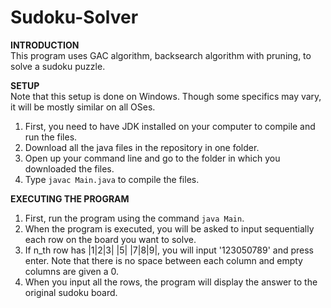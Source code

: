 # Sudoku-Solver
**INTRODUCTION**\
This program uses GAC algorithm, backsearch algorithm with pruning, to solve a sudoku puzzle.

**SETUP**\
Note that this setup is done on Windows. Though some specifics may vary, it will be mostly similar on all OSes.
1. First, you need to have JDK installed on your computer to compile and run the files.
2. Download all the java files in the repository in one folder. 
3. Open up your command line and go to the folder in which you downloaded the files.
4. Type `javac Main.java` to compile the files.

**EXECUTING THE PROGRAM**
1. First, run the program using the command `java Main`.
2. When the program is executed, you will be asked to input sequentially each row on the board you want to solve.
3. If n_th row has |1|2|3| |5| |7|8|9|, you will input '123050789' and press enter. Note that there is no space between each column and empty columns are given a 0.
4. When you input all the rows, the program will display the answer to the original sudoku board.



